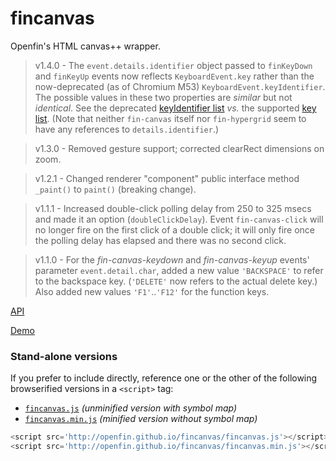# fincanvas

Openfin's HTML canvas++ wrapper.

> v1.4.0 - The `event.details.identifier` object passed to `finKeyDown` and `finKeyUp` events now reflects `KeyboardEvent.key` rather than the now-deprecated (as of Chromium M53) `KeyboardEvent.keyIdentifier`. The possible values in these two properties are _similar_ but not _identical_. See the deprecated [keyIdentifier list](https://www.w3.org/TR/2009/WD-DOM-Level-3-Events-20090908/#keyset-keyidentifiers) _vs._ the supported [key list](https://developer.mozilla.org/en-US/docs/Web/API/KeyboardEvent/key#Key_values). (Note that neither `fin-canvas` itself nor `fin-hypergrid` seem to have any references to `details.identifier`.)

> v1.3.0 - Removed gesture support; corrected clearRect dimensions on zoom.

> v1.2.1 - Changed renderer "component" public interface method `_paint()` to `paint()` (breaking change).

> v1.1.1 - Increased double-click polling delay from 250 to 325 msecs and made it an option (`doubleClickDelay`). Event `fin-canvas-click` will no longer fire on the first click of a double click; it will only fire once the polling delay has elapsed and there was no second click.

> v1.1.0 - For the *fin-canvas-keydown* and *fin-canvas-keyup* events' parameter `event.detail.char`, added a new value `'BACKSPACE'` to refer to the backspace key. (`'DELETE'` now refers to the actual delete key.) Also added new values `'F1'`..`'F12'` for the function keys.

[API](http://openfin.github.io/fincanvas)

[Demo](http://openfin.github.io/fincanvas/demo.html)

### Stand-alone versions

If you prefer to include directly, reference one or the other of the following browserified versions in a `<script>` tag:

* [`fincanvas.js`](http://openfin.github.io/fincanvas/fincanvas.js) _(unminified version with symbol map)_
* [`fincanvas.min.js`](http://openfin.github.io/fincanvas/fincanvas.min.js) _(minified version without symbol map)_

```javascript
<script src='http://openfin.github.io/fincanvas/fincanvas.js'></script>
<script src='http://openfin.github.io/fincanvas/fincanvas.min.js'></script>
```